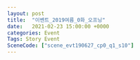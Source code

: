 ```yaml
---
layout: post
title:  "이벤트_2019여름_0화_오프닝"
date:   2021-02-23 15:00:00 +0000
categories: Event
Tags: Story Event
SceneCode: ["scene_evt190627_cp0_q1_s10"]
---
```

